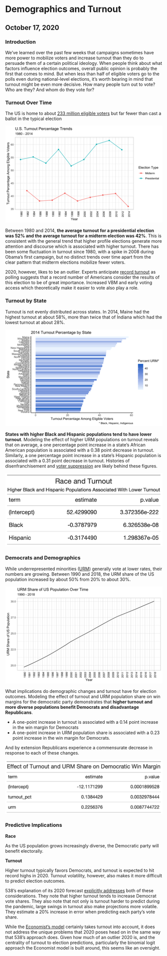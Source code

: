 # Demographics and Turnout
## October 17, 2020

### Introduction
We’ve learned over the past few weeks that campaigns sometimes have more power to mobilize voters and increase turnout than they do to persuade them of a certain political ideology. When people think about what factors influence election outcomes, overall public opinion is probably the first that comes to mind. But when less than half of eligible voters go to the polls even during national-level elections, it’s worth bearing in mind that turnout might be even more decisive. How many people turn out to vote? Who are they? And whom do they vote for?

### Turnout Over Time

The US is home to about [233 million eligible voters](https://www.pewresearch.org/2020/09/23/the-changing-racial-and-ethnic-composition-of-the-u-s-electorate/) but far fewer than cast a ballot in the typical election 

![](../figures/turnout_trends.png)

Between 1980 and 2014, **the average turnout for a presidential election was 52% and the average turnout for a midterm election was 42%**. This is consistent with the general trend that higher profile elections generate more attention and discourse which is associated with higher turnout. There has been some fluctuation in turnout since 1980, with a spike in 2008 during Obama’s first campaign, but no distinct trends over time apart from the clear pattern that midterm elections mobilize fewer voters.

2020, however, likes to be an outlier. Experts anticipate [record turnout](https://www.brookings.edu/blog/fixgov/2020/08/14/election-2020-a-once-in-a-century-massive-turnout/) as polling suggests that a record number of Americans consider the results of this election to be of great importance. Increased VBM and early voting access which theoretically make it easier to vote also play a role. 


### Turnout by State
Turnout is not evenly distributed across states. In 2014, Maine had the highest turnout at about 58%, more than twice that of Indiana which had the lowest turnout at about 28%. 

![](../figures/state_turnout_2014.png)

**States with higher Black and Hispanic populations tend to have lower turnout**. Modeling the effect of higher URM populations on turnout reveals that on average, a one percentage point increase in a state’s African American population is associated with a 0.38 point decrease in turnout. Similarly, a one percentage point increase in a state’s Hispanic population is associated with a 0.31 point decrease in turnout. Histories of disenfranchisement and [voter suppression](https://www.brennancenter.org/our-work/research-reports/new-voter-suppression) are likely behind these figures.

![](../figures/race_turnout.png)

### Democrats and Demographics
While underrepresented minorities ([URM](https://diversity.ucsf.edu/URM-definition)) generally vote at lower rates, their numbers are growing. Between 1990 and 2018, the URM share of the US population increased by about 50% from 20% to about 30%. 

![](../figures/urm_share.png)

What implications do demographic changes and turnout have for election outcomes. Modeling the effect of turnout and URM population share on win margins for the democratic party demonstrates that **higher turnout and more diverse populations benefit Democrats and disadvantage Republicans**.
- A one-point increase in turnout is associated with a 0.14 point increase in the win margin for Democrats
- A one-point increase in URM population share is associated with a 0.23 point increase in the win margin for Democrats.

And by extension Republicans experience a commensurate decrease in response to each of these changes. 

![](../figures/turnout_race_dmargin.png)

### Predictive Implications

**Race**

As the US population grows increasingly diverse, the Democratic party will benefit electorally.

**Turnout**

Higher turnout typically favors Democrats, and turnout is expected to hit record highs in 2020. Turnout volatility, however, also makes it more difficult to predict election outcomes.

538’s explanation of its 2020 forecast [explicitly addresses](https://fivethirtyeight.com/features/how-fivethirtyeights-2020-presidential-forecast-works-and-whats-different-because-of-covid-19/) both of these considerations. They note that higher turnout tends to increase Democrat vote shares. They also note that not only is turnout harder to predict during the pandemic, large swings in turnout also make projections more volatile. They estimate a 20% increase in error when predicting each party’s vote share.

While the [Economist’s model](https://projects.economist.com/us-2020-forecast/president/how-this-works) certainly takes turnout into account, it does not address the unique problems that 2020 poses head on in the same way that 538’s approach does. Given how much of an outlier 2020 is, and the centrality of turnout to election predictions, particularly the binomial logit approach the Economist model is built around, this seems like an oversight. 

